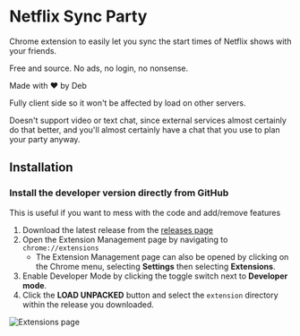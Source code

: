 # Netflix Sync Party
Chrome extension to easily let you sync the start times of Netflix shows with your friends.

Free and source. No ads, no login, no nonsense.

Made with ❤️ by Deb

Fully client side so it won't be affected by load on other servers.

Doesn't support video or text chat, since external services almost certainly do that better, and you'll almost certainly have a chat that you use to plan your party anyway.

## Installation

### Install the developer version directly from GitHub

This is useful if you want to mess with the code and add/remove features

1. Download the latest release from the [releases page](https://github.com/debkbanerji/netflix-sync-extension/releases)
2. Open the Extension Management page by navigating to `chrome://extensions`
    * The Extension Management page can also be opened by clicking on the Chrome menu, selecting **Settings** then selecting **Extensions**.
3. Enable Developer Mode by clicking the toggle switch next to **Developer mode**.
4. Click the **LOAD UNPACKED** button and select the `extension` directory within the release you downloaded.

![Extensions page](https://developer.chrome.com/static/images/get_started/load_extension.png)
